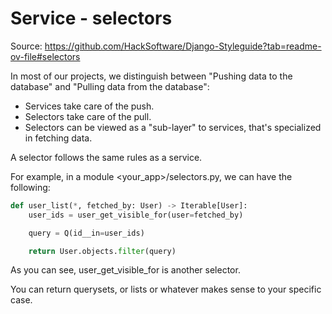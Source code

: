 # Service - selectors

Source: https://github.com/HackSoftware/Django-Styleguide?tab=readme-ov-file#selectors

In most of our projects, we distinguish between "Pushing data to the database" and "Pulling data from the database":

* Services take care of the push.
* Selectors take care of the pull.
* Selectors can be viewed as a "sub-layer" to services, that's specialized in fetching data.

A selector follows the same rules as a service.

For example, in a module <your_app>/selectors.py, we can have the following:
```python
def user_list(*, fetched_by: User) -> Iterable[User]:
    user_ids = user_get_visible_for(user=fetched_by)

    query = Q(id__in=user_ids)

    return User.objects.filter(query)
```
As you can see, user_get_visible_for is another selector.

You can return querysets, or lists or whatever makes sense to your specific case.

